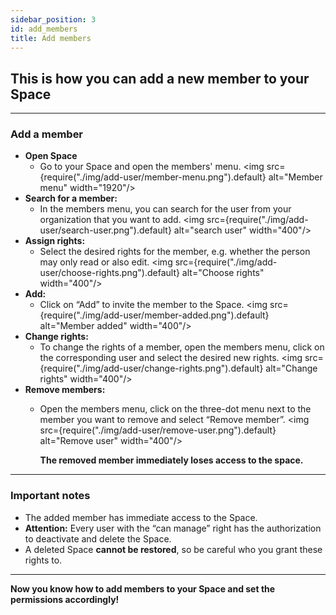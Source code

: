 ```yaml
---
sidebar_position: 3
id: add_members
title: Add members
---
```


## This is how you can add a new member to your Space

---

### Add a member

- **Open Space**
  - Go to your Space and open the members' menu.
    <img src={require("./img/add-user/member-menu.png").default} alt="Member menu" width="1920"/>
- **Search for a member:**
  - In the members menu, you can search for the user from your organization that you want to add.
    <img src={require("./img/add-user/search-user.png").default} alt="search user" width="400"/>
- **Assign rights:**
  - Select the desired rights for the member, e.g. whether the person may only read or also edit.
    <img src={require("./img/add-user/choose-rights.png").default} alt="Choose rights" width="400"/>
- **Add:**
  - Click on “Add” to invite the member to the Space.
    <img src={require("./img/add-user/member-added.png").default} alt="Member added" width="400"/>
- **Change rights:**
  - To change the rights of a member, open the members menu, click on the corresponding user and select the desired new rights.
    <img src={require("./img/add-user/change-rights.png").default} alt="Change rights" width="400"/>
- **Remove members:**
  - Open the members menu, click on the three-dot menu next to the member you want to remove and select “Remove member”.
    <img src={require("./img/add-user/remove-user.png").default} alt="Remove user" width="400"/>

    **The removed member immediately loses access to the space.**

---

### Important notes

- The added member has immediate access to the Space.
- **Attention:** Every user with the “can manage” right has the authorization to deactivate and delete the Space.
- A deleted Space **cannot be restored**, so be careful who you grant these rights to.

---

**Now you know how to add members to your Space and set the permissions accordingly!**
